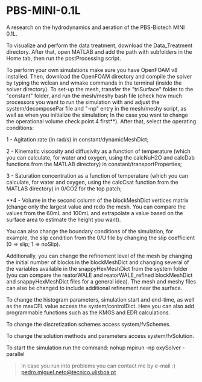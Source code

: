 # PBS-MINI-0.1L

A research on the hydrodynamics and aeration of the PBS-Biotech MINI 0.1L.

To visualize and perform the data treatment, download the Data_Treatment directory. After that, open MATLAB and add the path with subfolders in the Home tab, then run the postProcessing script.

To perform your own simulations make sure you have OpenFOAM v8 installed. Then, download the OpenFOAM directory and compile the solver by typing the wclean and wmake commands in the terminal (inside the solver directory). To set-up the mesh, transfer the "triSurface" folder to the "constant" folder, and run the mesh/meshy bash file (check how much processors you want to run the simulation with and adjust the system/decomposePar file and "-np" entry in the mesh/meshy script, as well as when you initialize the simulation; In the case you want to change the operational volume check point 4 first**). After that, select the operating conditions:

1 - Agitation rate (in rad/s) in constant/dynamicMeshDict;

2 - Kinematic viscosity and diffusivity as a function of temperature (which you can calculate, for water and oxygen, using the calcNuH2O and calcDab functions from the MATLAB directory) in constant/transportProperties;

3 - Saturation concentration as a function of temperature (which you can calculate, for water and oxygen, using the calcCsat function from the MATLAB directory) in 0/CO2 for the top patch;

**4 - Volume in the second column of the blockMeshDict vertices matrix (change only the largest value and redo the mesh. You can compare the values from the 60mL and 100mL and extrapolate a value based on the surface area to estimate the height you want).

You can also change the boundary conditions of the simulation, for example, the slip condition from the 0/U file by changing the slip coefficient (0 => slip; 1 => noSlip).

Additionally, you can change the refinement level of the mesh by changing the initial number of blocks in the blockMeshDict and changing several of the variables available in the snappyHexMeshDict from the system folder (you can compare the reatorWALE and reatorWALE_refined blockMeshDict and snappyHexMeshDict files for a general idea). The mesh and meshy files can also be changed to include additional refinement near the surface.

To change the histogram parameters, simulation start and end-time, as well as the maxCFL value access the system/controlDict. Here you can also add programmable functions such as the KMGS and EDR calculations.

To change the discretization schemes access system/fvSchemes.

To change the solution methods and parameters access system/fvSolution.

To start the simulation run the command: nohup mpirun -np <Ncpu> oxySolver -parallel

> In case you run into problems you can contact me by e-mail :) pedro.miguel.neto@tecnico.ulisboa.pt
